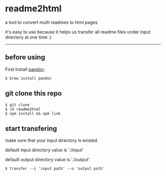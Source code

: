 # readme2html

a tool to convert multi readmes to html pages

it's easy to use because it helps us transfer all readme files under input directory at one time :)

-----------


## before using

First Install [pandoc](https://pandoc.org/):

```
$ brew install pandoc
```

## git clone this repo

```
$ git clone
$ cd readme2html
$ npm install && npm link
```

## start transfering
make sure that your input directory is existed

default input directory value is './input'

default output directory value is './output'
```
$ transfer --i 'input path' --o 'output path'
```

